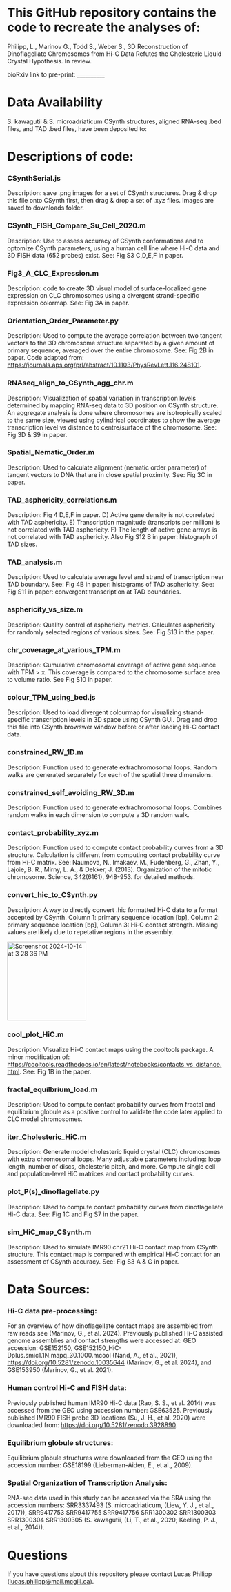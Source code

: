 # This GitHub repository contains the code to recreate the analyses of:
Philipp, L., Marinov G., Todd S., Weber S., 3D Reconstruction of Dinoflagellate Chromosomes from Hi-C Data Refutes the Cholesteric Liquid Crystal Hypothesis. In review.

bioRxiv link to pre-print: __________

# Data Availability
S. kawagutii & S. microadriaticum CSynth structures, aligned RNA-seq .bed files, and TAD .bed files, have been deposited to: 

# Descriptions of code:

### CSynthSerial.js
Description: save .png images for a set of CSynth structures. Drag & drop this file onto CSynth first, then drag & drop a set of .xyz files. Images are saved to downloads folder.

### CSynth_FISH_Compare_Su_Cell_2020.m
Description: Use to assess accuracy of CSynth conformations and to optomize CSynth parameters, using a human cell line where Hi-C data and 3D FISH data (652 probes) exist. See: Fig S3 C,D,E,F in paper.

### Fig3_A_CLC_Expression.m
Description: code to create 3D visual model of surface-localized gene expression on CLC chromosomes using a divergent strand-specific expression colormap. See: Fig 3A in paper.

### Orientation_Order_Parameter.py
Description: Used to compute the average correlation between two tangent vectors to the 3D chromosome structure separated by a given amount of primary sequence, averaged over the entire chromosome. See: Fig 2B in paper. Code adapted from: https://journals.aps.org/prl/abstract/10.1103/PhysRevLett.116.248101.

### RNAseq_align_to_CSynth_agg_chr.m
Description: Visualization of spatial variation in transcription levels determined by mapping RNA-seq data to 3D position on CSynth structure. An aggregate analysis is done where chromosomes are isotropically scaled to the same size, viewed using cylindrical coordinates to show the average transcription level vs distance to centre/surface of the chromosome. See: Fig 3D & S9 in paper.

### Spatial_Nematic_Order.m
Description: Used to calculate alignment (nematic order parameter) of tangent vectors to DNA that are in close spatial proximity. See: Fig 3C in paper.

### TAD_asphericity_correlations.m
Description: Fig 4 D,E,F in paper. D) Active gene density is not correlated with TAD asphericity. E) Transcription magnitude (transcripts per million) is not correlated with TAD asphericity. F) The length of active gene arrays is not correlated with TAD asphericity. Also Fig S12 B in paper: histograph of TAD sizes.

### TAD_analysis.m
Description: Used to calculate average level and strand of transcription near TAD boundary. See: Fig 4B in paper: histograms of TAD asphericity. See: Fig S11 in paper: convergent transcription at TAD boundaries.

### asphericity_vs_size.m
Description: Quality control of asphericity metrics. Calculates asphericity for randomly selected regions of various sizes. See: Fig S13 in the paper.

### chr_coverage_at_various_TPM.m
Description: Cumulative chromosomal coverage of active gene sequence with TPM > x. This coverage is compared to the chromosome surface area to volume ratio. See Fig S10 in paper.

### colour_TPM_using_bed.js
Description: Used to load divergent colourmap for visualizing strand-specific transcription levels in 3D space using CSynth GUI. Drag and drop this file into CSynth browswer window before or after loading Hi-C contact data.

### constrained_RW_1D.m
Description: Function used to generate extrachromosomal loops. Random walks are generated separately for each of the spatial three dimensions.

### constrained_self_avoiding_RW_3D.m
Description: Function used to generate extrachromosomal loops. Combines random walks in each dimension to compute a 3D random walk.

### contact_probability_xyz.m
Description: Function used to compute contact probability curves from a 3D structure. Calculation is different from computing contact probability curve from Hi-C matrix. See: Naumova, N., Imakaev, M., Fudenberg, G., Zhan, Y., Lajoie, B. R., Mirny, L. A., & Dekker, J. (2013). Organization of the mitotic chromosome. Science, 342(6161), 948-953. for detailed methods.

### convert_hic_to_CSynth.py
Description: A way to directly convert .hic formatted Hi-C data to a format accepted by CSynth. Column 1: primary sequence location [bp], Column 2: primary sequence location [bp], Column 3: Hi-C contact strength. Missing values are likely due to repetative regions in the assembly.

<img width="183" alt="Screenshot 2024-10-14 at 3 28 36 PM" src="https://github.com/user-attachments/assets/9855140a-cfe3-4e90-b4b7-09638ab92f7f">

### cool_plot_HiC.m
Description: Visualize Hi-C contact maps using the cooltools package. A minor modification of:
https://cooltools.readthedocs.io/en/latest/notebooks/contacts_vs_distance.html. See: Fig 1B in the paper.

### fractal_equilbrium_load.m
Description: Used to compute contact probability curves from fractal and equilibrium globule as a positive control to validate the code later applied to CLC model chromosomes.

### iter_Cholesteric_HiC.m
Description: Generate model cholesteric liquid crystal (CLC) chromosomes with extra chromosomal loops. Many adjustable parameters including: loop length, number of discs, cholesteric pitch, and more. Compute single cell and population-level HiC matrices and contact probability curves.

### plot_P(s)_dinoflagellate.py
Description: Used to compute contact probability curves from dinoflagellate Hi-C data. See: Fig 1C and Fig S7 in the paper.

### sim_HiC_map_CSynth.m
Description: Used to simulate IMR90 chr21 Hi-C contact map from CSynth structure. This contact map is compared with empirical Hi-C contact for an assessment of CSynth accuracy. See: Fig S3 A & G in paper.

# Data Sources:
### Hi-C data pre-processing:
For an overview of how dinoflagellate contact maps are assembled from raw reads see (Marinov, G., et al. 2024). Previously published Hi-C assisted genome assemblies and contact strengths were accessed at: GEO accession: GSE152150, GSE152150_HiC-Dplus.smic1.1N.mapq_30.1000.mcool (Nand, A., et al., 2021), https://doi.org/10.5281/zenodo.10035644 (Marinov, G., et al. 2024), and GSE153950 (Marinov, G., et al. 2021).

### Human control Hi-C and FISH data:
Previously published human IMR90 Hi-C data (Rao, S. S., et al. 2014) was accessed from the GEO using accession number: GSE63525. Previously published IMR90 FISH probe 3D locations (Su, J. H., et al. 2020) were downloaded from: https://doi.org/10.5281/zenodo.3928890.

### Equilibrium globule structures:
Equilibrium globule structures were downloaded from the GEO using the accession number: GSE18199 (Lieberman-Aiden, E., et al., 2009).

### Spatial Organization of Transcription Analysis:
RNA-seq data used in this study can be accessed via the SRA using the accession numbers:
SRR3337493 (S. microadriaticum, (Liew, Y. J., et al., 2017)), SRR9417753 SRR9417755 SRR9417756 SRR1300302 SRR1300303 SRR1300304 SRR1300305 (S. kawagutii, (Li, T., et al., 2020; Keeling, P. J., et al., 2014)).

# Questions
If you have questions about this repository please contact Lucas Philipp (lucas.philipp@mail.mcgill.ca).
